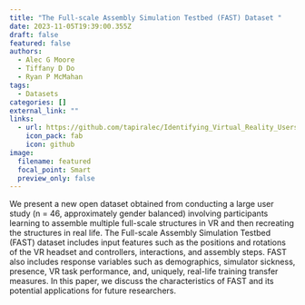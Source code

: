 ```yaml
---
title: "The Full-scale Assembly Simulation Testbed (FAST) Dataset "
date: 2023-11-05T19:39:00.355Z
draft: false
featured: false
authors:
  - Alec G Moore
  - Tiffany D Do
  - Ryan P McMahan
tags:
  - Datasets
categories: []
external_link: ""
links:
  - url: https://github.com/tapiralec/Identifying_Virtual_Reality_Users_Across_Domain_Specific_Tasks/blob/main/Participants.csv
    icon_pack: fab
    icon: github
image:
  filename: featured
  focal_point: Smart
  preview_only: false
---
```

We present a new open dataset obtained from conducting a large user study (n = 46, approximately gender balanced) involving participants learning to assemble multiple full-scale structures in VR and then recreating the structures in real life. The Full-scale Assembly Simulation Testbed (FAST) dataset includes input features such as the positions and rotations of the VR headset and controllers, interactions, and assembly steps. FAST also includes response variables such as demographics, simulator sickness, presence, VR task performance, and, uniquely, real-life training transfer measures. In this paper, we discuss the characteristics of FAST and its potential applications for future researchers.